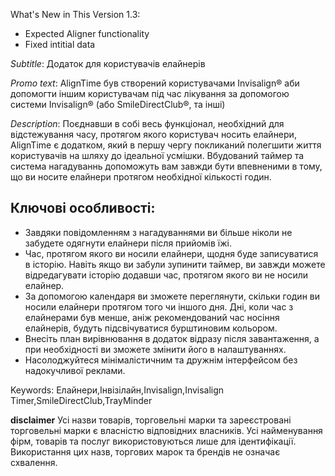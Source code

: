 What's New in This Version 1.3:
- Expected Aligner functionality
- Fixed intitial data


_Subtitle_:
Додаток для користувачів елайнерів

_Promo text_:
AlignTime був створений користувачами Invisalign® аби допомогти іншим користувачам під час лікування за допомогою системи Invisalign® (або SmileDirectClub®, та інші)

_Description_:
Поєднавши в собі весь функціонал, необхідний для відстежування часу, протягом якого користувач носить елайнери, AlignTime є додатком, який в першу чергу покликаний полегшити життя користувачів на шляху до ідеальної усмішки. Вбудований таймер та система нагадуваннь допоможуть вам завжди бути впевненими в тому, що ви носите елайнери протягом необхідної кількості годин.

## Ключові особливості:
- Завдяки повідомленням з нагадуваннями ви більше ніколи не забудете одягнути елайнери після прийомів їжі.
- Час, протягом якого ви носили елайнери, щодня буде записуватися в історію. Навіть якщо ви забули зупинити таймер, ви завжди можете відредагувати історію додавши час, протягом якого ви не носили елайнер.
- За допомогою календаря ви зможете переглянути, скільки годин ви носили елайнери протягом того чи іншого дня. Дні, коли час з елайнерами був менше, аніж рекомендований час носіння елайнерів, будуть підсвічуватися бурштиновим кольором.
- Внесіть план вирівнювання в додаток відразу після завантаження, а при необхідності ви зможете змінити його в налаштуваннях.
- Насолоджуйтеся мінімалістичним та дружнім інтерфейсом без надокучливої реклами.


Keywords: Елайнери,Інвізілайн,Invisalign,Invisalign Timer,SmileDirectClub,TrayMinder


__disclaimer__
Усі назви товарів, торговельні марки та зареєстровані торговельні марки є власністю відповідних власників. Усі найменування фірм, товарів та послуг використовуються лише для ідентифікації. Використання цих назв, торгових марок та брендів не означає схвалення.
